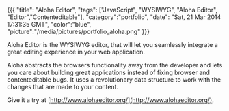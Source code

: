 {{{
  "title": "Aloha Editor",
  "tags": ["JavaScript", "WYSIWYG", "Aloha Editor", "Editor","Contenteditable"],
  "category":"portfolio",
  "date": "Sat, 21 Mar 2014 17:31:35 GMT",
  "color":"blue",
  "picture":"/media/pictures/portfolio_aloha.png"
}}}

Aloha Editor is the WYSIWYG editor, that will let you seamlessly integrate a great editing experience in your web application.
<!--more-->
Aloha abstracts the browsers functionality away from the developer and lets you care about building great applications instead
of fixing browser and contenteditable bugs. It uses a revolutionary data structure to work with the changes that are made to
your content.

Give it a try at [http://www.alohaeditor.org/](http://www.alohaeditor.org/).
